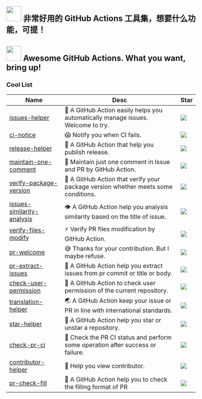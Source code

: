 ## <img src="https://emojis.slackmojis.com/emojis/images/1588315024/8823/hyperkitty.gif?1588315024" width="40" /> 非常好用的 GitHub Actions 工具集，想要什么功能，可提！

## <img src="https://emojis.slackmojis.com/emojis/images/1621024394/39092/cat-roll.gif?1621024394" width="40" /> Awesome GitHub Actions. What you want, bring up!

### Cool List
| Name | Desc | Star |
| --- | --- | --- |
| [issues-helper](https://github.com/actions-cool/issues-helper) | 🤖 A GitHub Action easily helps you automatically manage issues. Welcome to try. | [![](https://img.shields.io/github/stars/actions-cool/issues-helper?style=flat-square&color=bright)](https://github.com/actions-cool/issues-helper/stargazers) |
| [ci-notice](https://github.com/actions-cool/ci-notice) | 😱 Notify you when CI fails. | [![](https://img.shields.io/github/stars/actions-cool/ci-notice?style=flat-square&color=green)](https://github.com/actions-cool/ci-notice/stargazers) |
| [release-helper](https://github.com/actions-cool/release-helper) | 🤖 A GitHub Action that help you publish release. | [![](https://img.shields.io/github/stars/actions-cool/release-helper?style=flat-square&color=yellowgreen)](https://github.com/actions-cool/release-helper/stargazers) |
| [maintain-one-comment](https://github.com/actions-cool/maintain-one-comment) | 📌 Maintain just one comment in Issue and PR by GitHub Action. | [![](https://img.shields.io/github/stars/actions-cool/maintain-one-comment?style=flat-square&color=yellow)](https://github.com/actions-cool/maintain-one-comment/stargazers) |
| [verify-package-version](https://github.com/actions-cool/verify-package-version) | 🙏 A GitHub Action that verify your package version whether meets some conditions. | [![](https://img.shields.io/github/stars/actions-cool/verify-package-version?style=flat-square&color=orange)](https://github.com/actions-cool/verify-package-version/stargazers) |
| [issues-similarity-analysis](https://github.com/actions-cool/issues-similarity-analysis) | 👁 A GitHub Action help you analysis similarity based on the title of issue. | [![](https://img.shields.io/github/stars/actions-cool/issues-similarity-analysis?style=flat-square&color=red)](https://github.com/actions-cool/issues-similarity-analysis/stargazers) |
| [verify-files-modify](https://github.com/actions-cool/verify-files-modify) | ⚡ Verify PR files modification by GitHub Action. | [![](https://img.shields.io/github/stars/actions-cool/verify-files-modify?style=flat-square&color=blue)](https://github.com/actions-cool/verify-files-modify/stargazers) |
| [pr-welcome](https://github.com/actions-cool/pr-welcome) | 😅  Thanks for your contribution. But I maybe refuse. | [![](https://img.shields.io/github/stars/actions-cool/pr-welcome?style=flat-square&color=blueviolet)](https://github.com/actions-cool/pr-welcome/stargazers) |
| [pr-extract-issues](https://github.com/actions-cool/pr-extract-issues) | 🤠 A GitHub Action help you extract issues from pr commit or title or body. | [![](https://img.shields.io/github/stars/actions-cool/pr-extract-issues?style=flat-square&color=%23ff69b4)](https://github.com/actions-cool/pr-extract-issues/stargazers) |
| [check-user-permission](https://github.com/actions-cool/check-user-permission) | 👮 A GitHub Action to check user permission of the current repository. | [![](https://img.shields.io/github/stars/actions-cool/check-user-permission?style=flat-square&color=bright)](https://github.com/actions-cool/check-user-permission/stargazers) |
| [translation-helper](https://github.com/actions-cool/translation-helper) | 🌏 A GitHub Action keep your issue or PR in line with international standards. | [![](https://img.shields.io/github/stars/actions-cool/translation-helper?style=flat-square&color=green)](https://github.com/actions-cool/translation-helper/stargazers) |
| [star-helper](https://github.com/actions-cool/star-helper) | 🌟 A GitHub Action help you star or unstar a repository. | [![](https://img.shields.io/github/stars/actions-cool/star-helper?style=flat-square&color=yellowgreen)](https://github.com/actions-cool/star-helper/stargazers) |
| [check-pr-ci](https://github.com/actions-cool/check-pr-ci) | 🚗 Check the PR CI status and perform some operation after success or failure. | [![](https://img.shields.io/github/stars/actions-cool/check-pr-ci?style=flat-square&color=yellow)](https://github.com/actions-cool/check-pr-ci/stargazers) |
| [contributor-helper](https://github.com/actions-cool/contributor-helper) | 🥳 Help you view contributor. | [![](https://img.shields.io/github/stars/actions-cool/contributor-helper?style=flat-square&color=orange)](https://github.com/actions-cool/contributor-helper/stargazers) |
| [pr-check-fill](https://github.com/actions-cool/pr-check-fill) | 👀 A GitHub Action help you to check the filling format of PR | [![](https://img.shields.io/github/stars/actions-cool/pr-check-fill?style=flat-square&color=red)](https://github.com/actions-cool/pr-check-fill/stargazers) |